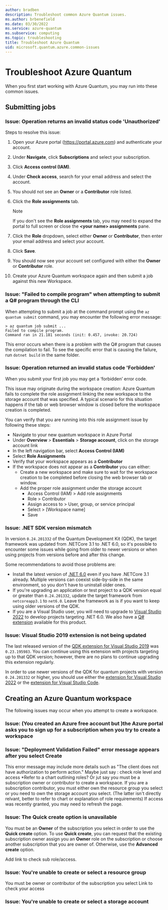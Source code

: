 ```yaml
---
author: bradben
description: Troubleshoot common Azure Quantum issues.
ms.author: brbenefield
ms.date: 03/30/2022
ms.service: azure-quantum
ms.subservice: computing
ms.topic: troubleshooting
title: Troubleshoot Azure Quantum
uid: microsoft.quantum.azure.common-issues
---
```


# Troubleshoot Azure Quantum

When you first start working with Azure Quantum, you may run into these common issues. 

## Submitting jobs

### Issue: Operation returns an invalid status code 'Unauthorized'

Steps to resolve this issue:

1. Open your Azure portal (https://portal.azure.com) and authenticate your account. 
2. Under **Navigate**, click **Subscriptions** and select your subscription.
3. Click **Access control (IAM)**.
4. Under **Check access**, search for your email address and select the account.
5. You should not see an **Owner** or a **Contributor** role listed.
6. Click the **Role assignments** tab.

    > [!NOTE]
    > If you don't see the **Role assignments** tab, you may need to expand the portal to full screen or close the **\<your name\> assignments** pane. 

7. Click the **Role** dropdown, select either **Owner** or **Contributor**, then enter your email address and select your account.
8. Click **Save**.
9. You should now see your account set configured with either the **Owner** or **Contributor** role.
10. Create your Azure Quantum workspace again and then submit a job against this new Workspace.

### Issue: "Failed to compile program" when attempting to submit a Q# program through the CLI

When attempting to submit a job at the command prompt using the  `az quantum submit` command, you may encounter the following error message:

```
> az quantum job submit ...
Failed to compile program.
Command ran in 21.181 seconds (init: 0.457, invoke: 20.724)
```

This error occurs when there is a problem with the Q# program that causes the compilation to fail. To see the specific error that is causing the failure, run `dotnet build` in the same folder. 

### Issue: Operation returned an invalid status code 'Forbidden'

When you submit your first job you may get a ‘forbidden’ error code.

This issue may originate during the workspace creation: Azure Quantum fails to complete the role assignment linking the new workspace to the storage account that was specified.
A typical scenario for this situation happens if the tab or web browser window is closed before the workspace creation is completed.

You can verify that you are running into this role assignment issue by following these steps:

* Navigate to your new quantum workspace in Azure Portal
* Under **Overview** > **Essentials** > **Storage account**, click on the storage account link
* In the left navigation bar, select **Access Control (IAM)**
* Select **Role Assignments**
* Verify that your workspace appears as a **Contributor**
* If the workspace does not appear as a **Contributor** you can either:
  * Create a new workspace and make sure to wait for the workspace creation to be completed before closing the web browser tab or window.
  * Add the proper role assignment under the storage account     
    * Access Control (IAM) > Add role assignments
    * Role > Contributor
    * Assign access to > User, group, or service principal
    * Select > [Workspace name]
    * Save

### Issue: .NET SDK version mismatch

In version `0.24.201332` of the Quantum Development Kit (QDK), the target framework was updated from .NETCore 3.1 to .NET 6.0, so it's possible to encounter some issues while going from older to newer versions or when using projects from versions before and after this change.

Some recommendations to avoid those problems are:

* Install the latest version of [.NET 6.0](https://dotnet.microsoft.com/download) even if you have .NETCore 3.1 already. Multiple versions can coexist side-by-side in the same environment, so you don't have to uninstall older ones.
* If you're upgrading an application or test project to a QDK version equal or greater than `0.24.201332`, update the target framework from `netcoreapp3.1` to `net6.0`. Leave the framework as is if you want to keep using older versions of the QDK.
* If you are a Visual Studio user, you will need to upgrade to [Visual Studio 2022](https://visualstudio.microsoft.com/downloads/) to develop projects targeting .NET 6.0. We also have a [Q# extension](https://marketplace.visualstudio.com/items?itemName=quantum.DevKit64) available for this product.

### Issue: Visual Studio 2019 extension is not being updated

The last released version of the [QDK extension for Visual Studio 2019](https://marketplace.visualstudio.com/items?itemName=quantum.DevKit) was `0.23.195983`. You can continue using this extension with projects targeting up to that QDK version; however, there are no plans to continue upgrading this extension regularly.

In order to use newer versions of the QDK for quantum projects with version `0.24.201332` or higher, you should use either the [extension for Visual Studio 2022](https://marketplace.visualstudio.com/items?itemName=quantum.DevKit64) or the [extension for Visual Studio Code](https://marketplace.visualstudio.com/items?itemName=quantum.quantum-devkit-vscode).

## Creating an Azure Quantum workspace

The following issues may occur when you attempt to create a workspace. 

### Issue: (You created an Azure free account but )the Azure portal asks you to sign up for a subscription when you try to create a workspace 


### Issue: "Deployment Validation Failed" error message appears after you select **Create**

This error message may include more details such as "The client does not have authorization to perform action."
Maybe just say : check role level and access
*Refer to a chart outlining roles? Or jut say you must be a subscription owner or contributor to create a workspace. If you are a subscription contributor, you must either own the resource group you select or you need to own the storage account you select. (The latter isn't directly relvant, better to refer to chart or explanation of role requirements)
If access was recently granted, you may need to refresh the page. 

### Issue: The **Quick create** option is unavailable

You must be an **Owner** of the subscription you select in order to use the **Quick create** option. To use **Quick create**, you can request that the existing subscription owner assign you an **Owner** role on the subscription or choose another subscription that you are owner of. Otherwise, use the **Advanced create** option.

Add link to check sub role/access.

### Issue: You're unable to create or select a resource group

You must be owner or contributor of the subscription you select
Link to check your access

### Issue: You're unable to create or select a storage account

